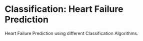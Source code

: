 # Classification: Heart Failure Prediction
Heart Failure Prediction using different Classification Algorithms.
